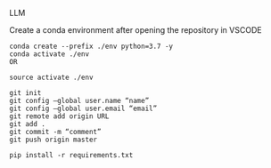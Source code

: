 LLM

Create a conda environment after opening the repository in VSCODE

    conda create --prefix ./env python=3.7 -y
    conda activate ./env
    OR

    source activate ./env

    git init
    git config —global user.name “name”
    git config —global user.email “email”
    git remote add origin URL
    git add .
    git commit -m “comment”
    git push origin master
    
    pip install -r requirements.txt
